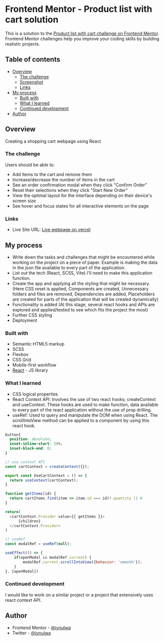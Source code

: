 # Frontend Mentor - Product list with cart solution

This is a solution to the [Product list with cart challenge on Frontend Mentor](https://www.frontendmentor.io/challenges/product-list-with-cart-5MmqLVAp_d). Frontend Mentor challenges help you improve your coding skills by building realistic projects. 

## Table of contents

- [Overview](#overview)
  - [The challenge](#the-challenge)
  - [Screenshot](#screenshot)
  - [Links](#links)
- [My process](#my-process)
  - [Built with](#built-with)
  - [What I learned](#what-i-learned)
  - [Continued development](#continued-development)
- [Author](#author)


## Overview

Creating a shopping cart webpage using React

### The challenge

Users should be able to:
- Add items to the cart and remove them
- Increase/decrease the number of items in the cart
- See an order confirmation modal when they click "Confirm Order"
- Reset their selections when they click "Start New Order"
- View the optimal layout for the interface depending on their device's screen size
- See hover and focus states for all interactive elements on the page

### Links

- Live Site URL: [Live webpage on vercel](https://product-list-with-cart-sand-alpha.vercel.app/)

## My process

- Write down the tasks and challenges that might be encountered while working on the project on a piece of paper. Example is making the data in the json file available to every part of the application.
- List out the tech (React, SCSS, Vite) I'll need to make this application function.
- Create the app and applying all the styling that might be necessary. (Here CSS reset is applied, Components are created, Unnecessary folders and files are removed, Dependencies are added, Placeholders are created for parts of the application that will be created dynamically)
- Functionality is added (At this stage, several react hooks and APIs are explored and applied/tested to see which fits the project the most)
- Further CSS styling
- Deployment

### Built with

- Semantic HTML5 markup
- SCSS
- Flexbox
- CSS Grid
- Mobile-first workflow
- [React](https://reactjs.org/) - JS library

### What I learned

- CSS logical properties
- React Context API: Involves the use of two react hooks; createContext and useContext. These hooks are used to make function, data available to every part of the react application without the use of prop drilling.
- useRef: Used to query and manipulate the DOM when using React. The scrollIntoView method can be applied to a component by using this react hook.


```css
button{
  position: absolute;
  inset-inline-start: 50%;
  inset-block-end: 0;
}
```
```js 
// use context API
const cartContext = createContext({});

export const UseCartContext = () => {
  return useContext(cartContext);
}

function getItems(id) {
  return cartItems.find(item => item.id === id)?.quantity || 0 
}

return(
  <cartContext.Provider value={{ getItems }}>
      {children}
  </cartContext.Provider>
)
```

```js
// useRef
const modalRef = useRef(null);

useEffect(() => {
    if(openModal && modalRef.current) {
        modalRef.current.scrollIntoView({behavior: 'smooth'});
    }
}, [openModal])
```

### Continued development

I would like to work on a similar project or a project that extensively uses react context API. 

## Author

- Frontend Mentor - [@iynulwa](https://www.frontendmentor.io/profile/iynulwa)
- Twitter - [@iynulwa](https://www.twitter.com/iynulwa)